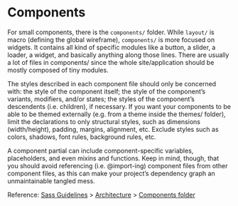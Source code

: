 # Components

For small components, there is the `components/` folder. While `layout/` is macro (defining the global wireframe), `components/` is more focused on widgets. It contains all kind of specific modules like a button, a slider, a loader, a widget, and basically anything along those lines. There are usually a lot of files in components/ since the whole site/application should be mostly composed of tiny modules. 

The styles described in each component file should only be concerned with:
    the style of the component itself;
    the style of the component’s variants, modifiers, and/or states;
    the styles of the component’s descendents (i.e. children), if necessary.
If you want your components to be able to be themed externally (e.g. from a theme inside the themes/ folder), limit the declarations to only structural styles, such as dimensions (width/height), padding, margins, alignment, etc. Exclude styles such as colors, shadows, font rules, background rules, etc.

A component partial can include component-specific variables, placeholders, and even mixins and functions. Keep in mind, though, that you should avoid referencing (i.e. @import-ing) component files from other component files, as this can make your project’s dependency graph an unmaintainable tangled mess.

Reference: [Sass Guidelines](https://sass-guidelin.es/) > [Architecture](https://sass-guidelin.es/#architecture) > [Components folder](https://sass-guidelin.es/#components-folder)
